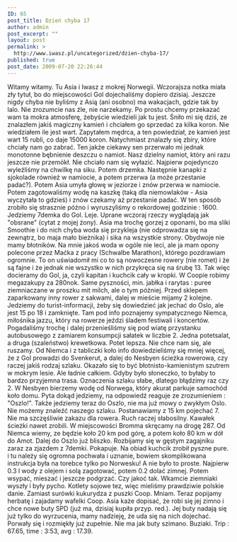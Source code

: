 ```yaml
---
ID: 65
post_title: Dzień chyba 17
author: admin
post_excerpt: ""
layout: post
permalink: >
  http://www.iwasz.pl/uncategorized/dzien-chyba-17/
published: true
post_date: 2009-07-20 22:26:44
---
```

Witamy witamy. Tu Asia i Iwasz z mokrej Norwegii. Wczorajsza notka miała zły tytuł, bo do miejscowości Gol dojechaliśmy dopiero dzisiaj. Jeszcze nigdy chyba nie byliśmy z Asią (ani osobno) ma wakacjach, gdzie tak by lalo. Nie zrozumcie nas źle, nie narzekamy. Po prostu chcemy przekazać wam ta mokra atmosferę, żebyście wiedzieli jak tu jest. Śniło mi się dziś, ze znalazłem jakiś magiczny kamień i chciałem go sprzedać za kilka koron. Nie wiedziałem ile jest wart. Zapytałem mędrca, a ten powiedział, ze kamień jest wart 15 rubli, co daje 15000 koron. Natychmiast znalazły się zbiry, które chciały nam go zabrać. Ten jakże ciekawy sen przerwało mi jednak monotonne bębnienie deszczu o namiot. Nasz dzielny namiot, który ani razu jeszcze nie przemókł. Nie chciało nam się wyłazić. Najpierw pojedynczo wyleźliśmy na chwilkę na siku. Potem drzemka. Następnie kanapki z sjokolade również w namiocie, a potem przerwa (a może przestanie padać?). Potem Asia umyła głowę w jeziorze i znów przerwa w namiocie. Potem zagotowaliśmy wodę na kaszkę (taką dla niemowlaków - Asia wyczytała to gdzieś) i znów czekamy aż przestanie padać. W ten sposób zrobiło się strasznie późno i wyruszyliśmy o rekordowej godzinie : 1600. Jedziemy 7demka do Gol. Leje. Uprane wczoraj rzeczy wyglądają jak "obsrane" (cytat z mojej żony). Asia ma trochę gorzej z oponami, bo ma sliki Smoothie i do nich chyba woda się przykleja (nie odprowadza się na zewnątrz, bo maja mało bieżnika) i sika na wszystkie strony. Obydwoje nie mamy błotników. Na mnie jakoś woda w ogóle nie leci, ale ja mam opony polecone przez Maćka z pracy (Schwalbe Marathon), którego pozdrawiam ogromnie. To on uświadomił mi co to są nowoczesne rowery (nie romet) i że są fajne i że jednak nie wszystko w nich przykręca się na śrubę 13. Tak więc docieramy do Gol, ja, czyli kapitan i kuchcik cały w kropki. W Coopie robimy megazakupy za 280nok. Same pyszności, min. jabłka i rarytas : puree ziemniaczane w proszku mit milch, ale o tym później. Przed sklepem zaparkowany inny rower z sakwami, dalej w mieście mijamy 2 kolejne. Jedziemy do turist-informacji, żeby się dowiedzieć jak jechać do Oslo, ale jest 15 po 18 i zamknięte. Tam pod info poznajemy sympatycznego Niemca, miłośnika jazzu, który na rowerze jeździ śladem festiwali i koncertów. Pogadaliśmy trochę i dalej przenieśliśmy się pod wiatę przystanku autobusowego z zamiarem konsumpcji sałatek w liczbie 2. Jedna potetsalat, a druga (szaleństwo) krewetkowa. Potet lepsza. Nie chce nam się, ale ruszamy. Od Niemca i z tabliczki koło info dowiedzieliśmy się mniej więcej, że z Gol prowadzi do Svenkerut, a dalej do Nesbyen ścieżka rowerowa, czy raczej jakiś rodzaj szlaku. Okazało się to być błotnisto-kamienistym szutrem w mokrym lesie. Ale ładnie całkiem. Gdyby było słoneczko, to byłaby to bardzo przyjemna trasa. Oznaczenia szlaku słabe, dlatego błądzimy raz czy 2. W Nesbyen bierzemy wodę od Norwega, który akurat parkuje samochód koło domu. Pyta dokąd jedziemy, na odpowiedź reaguje ze zrozumieniem : "Oszlo!". Także jedziemy teraz do Oszlo, nie ma już mowy o zwykłym Oslo. Nie możemy znaleźć naszego szlaku. Postanawiamy z 15 km pojechać 7. Nie ma szczęśliwie zakazu dla rowera. Ruch raczej słabosilny. Kawałek ścieżki nawet zrobili. W miejscowości Bromma skręcamy na drogę 287. Od Niemca wiemy, ze będzie koło 20 km pod górę, a potem koło 80 km w dół do Amot. Dalej do Oszlo już bliszko. Rozbijamy się w gęstym zagajniku zaraz za zjazdem z 7demki. Pokapuje. Na obiad kuchcik zrobił pyszne pure. i tu należy się ogromna pochwała i uznanie, bowiem skomplikowana instrukcja była na torebce tylko po Norwesku! A nie było to proste. Najpierw 0.3 l wody z olejem i solą zagotować, potem 0.2 dolać zimnej. Potem wsypać, mieszać i jeszcze podgrzać. Czy jakoć tak. Wkamcie ziemniaki wyszły i były pycho. Kotlety sojowe tez, więc mieliśmy prawdziwie polskie danie. Zamiast surówki kukurydza z puszki Coop. Mniam. Teraz popijamy herbatę i zajadamy wafelki Coop. Asia każe dopisać, że robi się jej zimno i chce nowe buty SPD (już ma, dzisiaj kupiła przyp. red.). Jej buty nadają się już tylko do wyrzucenia, mamy nadzieję, że uda się na nich dojechać. Porwały się i rozmiękły już zupełnie. Nie ma jak buty szimano. Buziaki. Trip : 67.65, time : 3:53, avg : 17.39.